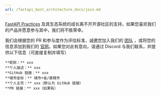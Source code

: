 ```yaml
---
url: /fastapi_best_architecture_docs/join.md
---
```

[FastAPI Practices](https://github.com/fastapi-practices) 及其生态系统的成长离不开开源社区的支持，如果您喜欢我们的产品并愿意参与其中，我们将不胜荣幸。

我们会根据您的 PR 和参与度作为评估标准，诚邀您加入我们的 [团队](https://github.com/orgs/fastapi-practices/people)
，或将您的信息添加到我们的 [官网](./team.md)。如果您对此有意向，请通过 Discord 与我们联系，并提供以下信息（可直接复制并填写）

```
**昵称：** xxx
**个人描述：** xxx
**GitHub 链接：** xxx
**城市坐标：** 城市+省/直辖市
**个人主页：** xxx（默认为 GitHub 链接）
**PR 链接：** xxx（如果有）
```
